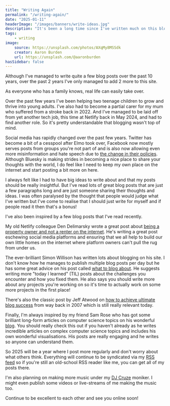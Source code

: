 ```yaml
---
title: "Writing Again"
permalink: "/writing-again/"
date: "2025-01-11"
headerImage: "/images/banners/write-ideas.jpg"
description: "It's been a long time since I've written much on this blog. It's time to change that and start writing again!"
tags:
    - writing
image:
    source: https://unsplash.com/photos/AXqMy8MSSdk
    creator: Aaron Burden
    url: https://unsplash.com/@aaronburden
hasSidebar: false
---
```


Although I've managed to write quite a few blog posts over the past 10 years, over the past 2 years I've only managed to add 2 more to this site.

As everyone who has a family knows, real life can easily take over.

Over the past few years I've been helping two teenage children to grow and thrive into young adults. I've also had to become a partial carer for my mum who suffered from a stroke back in 2022. And I've managed to be laid off from yet another tech job, this time at Netlify back in May 2024, and had to find another role. So it's pretty understandable that blogging wasn't top of mind.

Social media has rapidly changed over the past few years. Twitter has become a bit of a cesspool after Elmo took over, Facebook now mostly serves posts from groups you're not part of and is also now allowing even more misinformation and hate speech due to [the change in their policies](https://www.theguardian.com/technology/2025/jan/08/metas-changes-to-social-media-policing-will-lead-to-clash-with-eu-and-uk-say-experts). Although Bluesky is making strides in becoming a nice place to share your thoughts with the world, I do feel like I need to keep my own place on the internet and start posting a bit more on here.

I always felt like I had to have big ideas to write about and that my posts should be really insightful. But I've read lots of great blog posts that are just a few paragraphs long and are just someone sharing their thoughts and ideas. I was often paralysed by the thought that people would judge what I've written but I've come to realise that I should just write for myself and if people read it then that's a bonus!

I've also been inspired by a few blog posts that I've read recently.

My old Netlify colleague Den Delimarsky wrote a great post about [being a property owner and not a renter on the internet](https://den.dev/blog/be-a-property-owner-not-a-renter-on-the-internet/). He's writing a great post eschewing social media platforms and ensuring that we all help to build our own little homes on the internet where platform owners can't pull the rug from under us.

The ever-brilliant Simon Willison has written lots about blogging on his site. I don't know how he manages to publish multiple blog posts per day but he has some great advice on his post called [what to blog about](https://simonwillison.net/2022/Nov/6/what-to-blog-about/). He suggests writing more "today I learned" (TIL) posts about the challenges you encounter and how you fixed them. He also says you should write more about any projects you're working on so it's time to actually work on some more projects in the first place!

There's also the classic post by Jeff Atwood on [how to achieve ultimate blog success](https://blog.codinghorror.com/how-to-achieve-ultimate-blog-success-in-one-easy-step/) from way back in 2007 which is still really relevant today.

Finally, I'm always inspired by my friend Sam Rose who has got some brilliant long-form articles on computer science topics on his wonderful [blog](https://samwho.dev/). You should really check this out if you haven't already as he writes incredible articles on complex computer science topics and includes his own wonderful visualisations. His posts are really engaging and he writes so anyone can understand them.

So 2025 will be a year where I post more regularly and don't worry about what others think. Everything will continue to be syndicated via my [RSS feed](/feed.xml) so if you're still an old-school RSS reader like me, you can get all of my posts there.

I'm also planning on making more music under my [DJ Cruze](https://djcruze.co.uk) moniker. I might even publish some videos or live-streams of me making the music too.

Continue to be excellent to each other and see you online soon!





